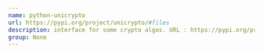 ```yaml
---
name: python-unicrypto
url: https://pypi.org/project/unicrypto/#files
description: interface for some crypto algos. URL : https://pypi.org/project/unicrypto/#files Groups : None
group: None
---
```

